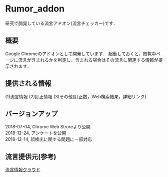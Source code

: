 Rumor_addon
====
研究で開発している流言アドオン(流言チェッカー)です．

## 概要
Google Chromeのアドオンとして開発しています．
起動しておくと，閲覧中ページに流言が含まれるかを判定し，含まれる場合はその流言に関連する情報が提示されます．

## 提供される情報
(1)流言情報
(2)訂正情報
(3)その他(訂正数，Web検索結果，詳細リンク)

## バージョンアップ
2018-07-04, Chrome Web Stroreより公開  
2018-12-24, アンケートを公開  
2018-12-14, 誤検出に関する問題に一部対応      

## 流言提供元(参考)
[流言情報クラウド](http://mednlp.jp/~miyabe/rumorCloud/rumorlist.cgi)
